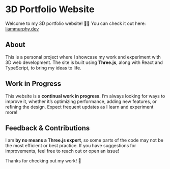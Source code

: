 # 3D Portfolio Website

Welcome to my 3D portfolio website! 🎨🚀 You can check it out here: [liammurphy.dev](https://liammurphy.dev)

## About
This is a personal project where I showcase my work and experiment with 3D web development. The site is built using **Three.js**, along with React and TypeScript, to bring my ideas to life.

## Work in Progress
This website is a **continual work in progress**. I’m always looking for ways to improve it, whether it’s optimizing performance, adding new features, or refining the design. Expect frequent updates as I learn and experiment more!

## Feedback & Contributions
I am **by no means a Three.js expert**, so some parts of the code may not be the most efficient or best practice. If you have suggestions for improvements, feel free to reach out or open an issue!

Thanks for checking out my work! 🚀
